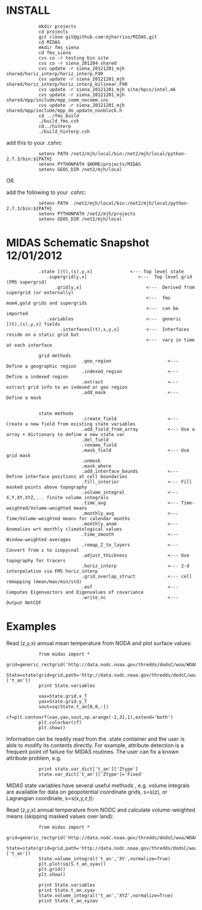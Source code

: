 INSTALL
=======

                mkdir projects
                cd projects
                git clone git@github.com:mjharriso/MIDAS.git
                cd MIDAS
                mkdir fms_siena
                cd fms_siena
                cvs co -r testing bin site
                cvs co -r siena_201204 shared
                cvs update -r siena_20121201_mjh shared/horiz_interp/horiz_interp.F90
                cvs update -r siena_20121201_mjh shared/horiz_interp/horiz_interp_bilinear.F90
                cvs update -r siena_20121201_mjh site/hpcs/intel.mk
                cvs update -r siena_20121201_mjh shared/mpp/include/mpp_comm_nocomm.inc
                cvs update -r siena_20121201_mjh shared/mpp/include/mpp_do_update_nonblock.h
                cd ../fms_build
                ./build_fms.csh
                cd../hinterp
                ./build_hinterp.csh

add this to your .cshrc

                setenv PATH /net2/mjh/local/bin:/net2/mjh/local/python-2.7.3/bin:${PATH}
                setenv PYTHONPATH $HOME/projects/MIDAS
                setenv GEOS_DIR /net2/mjh/local


OR

add the following to your .cshrc:

                setenv PATH  /net2/mjh/local/bin:/net2/mjh/local/python-2.7.3/bin:${PATH}
                setenv PYTHONPATH /net2/mjh/projects
                setenv GEOS_DIR /net2/mjh/local




MIDAS Schematic Snapshot 12/01/2012
===================================

                .state [(t),(s),y,x]              <--- Top level state
                   .supergrid[y,x]                   <---  Top level grid (FMS supergrid)
                      .grid[y,x]                        <---  Derived from supergrid (or externally)
                                                        <---  fms mom4,gold grids and supergrids
                                                        <---  can be imported
                   .variables                           <---  generic [(t),(s),y,x] fields
                        .interfaces[(t),s,y,x]          <---  Interfaces reside on a static grid but 
                                                        <---  vary in time at each interface                  
                        
                grid methods
                                .geo_region                     <--- Define a geographic region
                                .indexed_region                 <--- Define a indexed region
                                .extract                        <--- extract grid info to an indexed or geo region
                                .add_mask                       <--- Define a mask
                                

                state methods
                                .create_field                   <--- Create a new field from existing state variables
                                .add_field_from_array           <--- Use a array + dictionary to define a new state var
                                .del_field
                                .rename_field
                                .mask_field                     <--- Use grid mask 
                                .unmask
                                .mask_where
                                .add_interface_bounds           <--- Define interface positions at cell boundaries
                                .fill_interior                  <--- Fill masked points above topography
                                .volume_integral                <--- X,Y,XY,XYZ,... finite volume integrals
                                .time_avg                       <--- Time-weighted/Volume-weighted means
                                .monthly_avg                    <--- Time/Volume-weighted means for calendar months
                                .monthly_anom                   <--- Anomalies wrt monthly climatological values
                                .time_smooth                    <--- Window-weighted averages
                                .remap_Z_to_layers              <--- Convert from z to isopycnal
                                .adjust_thickness               <--- Use topography for tracers
                                .horiz_interp                   <--- 2-d interpolation via FMS horiz_interp
                                .grid_overlap_struct            <--- cell remapping (mean/max/min/std)
                                .eof                            <--- Computes Eigenvectors and Eigenvalues of covariance
                                .write_nc                       <--- Output NetCDF 
                                

Examples
========
                                

Read (z,y,x) annual mean temperature from NODA and plot surface values:
                
                from midas import *
                grid=generic_rectgrid('http://data.nodc.noaa.gov/thredds/dodsC/woa/WOA09/NetCDFdata/temperature_annual_1deg.nc',var='t_an',cyclic=True)
                State=state(grid=grid,path='http://data.nodc.noaa.gov/thredds/dodsC/woa/WOA09/NetCDFdata/temperature_annual_1deg.nc',fields=['t_an'])
                print State.variables                

                xax=State.grid.x_T
                yax=State.grid.y_T
                sout=sq(State.t_an[0,0,:])
                cf=plt.contourf(xax,yax,sout,np.arange(-2,31,1),extend='both')
                plt.colorbar(cf)
                plt.show()
                
    
Information can be readily read from the .state container and the user is able to modify its
contents directly. For example, attribute detection is a frequent point of failure for 
MIDAS routines.  The user can fix a known attribute problem, e.g.

                print state.var_dict['t_an']['Ztype']
                state.var_dict['t_an']['Ztype']='Fixed'
                
                
MIDAS state variables have several useful methods , e.g. volume integrals are
available for data on geopotential coordinate grids, s=s(z), or Lagrangian 
coordinate, s=s(x,y,z,t):

Read (z,y,x) annual temperature from NODC and calculate volume-weighted means
(skipping masked values over land):

                from midas import *
                grid=generic_rectgrid('http://data.nodc.noaa.gov/thredds/dodsC/woa/WOA09/NetCDFdata/temperature_annual_1deg.nc',var='t_an',cyclic=True)
                State=state(grid=grid,path='http://data.nodc.noaa.gov/thredds/dodsC/woa/WOA09/NetCDFdata/temperature_annual_1deg.nc',fields=['t_an'])
                State.volume_integral('t_an','XY',normalize=True)
                plt.plot(sq(S.t_an_xyav))
                plt.grid()
                plt.show()
                
                print State.variables
                print State.t_an_xyav
                State.volume_integral('t_an','XYZ',normalize=True)
                print State.t_an_xyzav
                
